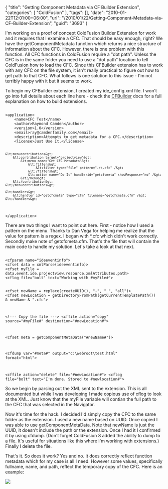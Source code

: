 {
	"title": "Getting Component Metadata via CF Builder Extension",
	"categories": [
		"ColdFusion"
	],
	"tags": [],
	"date": "2010-01-22T12:01:00+06:00",
	"url": "/2010/01/22/Getting-Component-Metadata-via-CF-Builder-Extension",
	"guid": "3693"
}

I'm working on a proof of concept ColdFusion Builder Extension for work and it requires that I examine a CFC. That should be easy enough, right? We have the getComponentMetadata function which returns a nice structure of information about the CFC. However, there is one problem with this function. All CFC functions in ColdFusion require a "dot path". Unless the CFC is in the same folder you need to use a "dot path" location to tell ColdFusion how to load the CFC. Since this CFBuilder extension has to work with any CFC on the file system, it isn't really practical to figure out how to get path to that CFC. What follows is one solution to this issue - I'm not terribly happy with it but it seems to work.
<!--more-->
<p>

To begin my CFBuilder extension, I created my ide_config.xml file. I won't go into full details about each line here - check the <a href="http://help.adobe.com/en_US/ColdFusionBuilder/Using/index.html">CFBuilder</a> docs for a full explanation on how to build extensions.

<p>

<code>
&lt;application&gt; 
    &lt;name&gt;CFC Test&lt;/name&gt; 
    &lt;author&gt;Raymond Camden&lt;/author&gt; 
    &lt;version&gt;1.0&lt;/version&gt; 
    &lt;email&gt;ray@camdenfamily.com&lt;/email&gt; 
    &lt;description&gt;Attempts to get metadata for a CFC.&lt;/description&gt; 
    &lt;license&gt;Just Use It.&lt;/license&gt;
	
	&lt;menucontributions&gt;
		&lt;contribution target="projectview"&gt;
			&lt;menu name="Get CFC Metadata"&gt;
				&lt;filters&gt;
					&lt;filter type="file" pattern=".+\.cfc" /&gt;
				&lt;/filters&gt;
				&lt;action name="Do It" handlerid="getcfcmeta" showResponse="no" /&gt;
			&lt;/menu&gt;
		&lt;/contribution&gt;
	&lt;/menucontributions&gt;

	&lt;handlers&gt;
		&lt;handler id="getcfcmeta" type="cfm" filename="getcfcmeta.cfm" /&gt;
	&lt;/handlers&gt; 
&lt;/application&gt;
</code>

<p>

There are two things I want to point out here. First - notice how I used a pattern on the menu. Thanks to Dan Vega for helping me realize that the value for pattern is a regex. I began with *.cfc which didn't work correctly. Secondly make note of getcfcmeta.cfm. That's the file that will contain the main code to handle my solution. Let's take a look at that next.

<p>

<code>
&lt;cfparam name="ideeventinfo"&gt;
&lt;cfset data = xmlParse(ideeventinfo)&gt;
&lt;cfset myFile = data.event.ide.projectview.resource.xmlAttributes.path&gt;
&lt;cflog file="bolt" text="Working with #myFile#"&gt;

&lt;cfset newName = replace(createUUID(), "-", "_", "all")&gt;
&lt;cfset newLocation = getDirectoryFromPath(getCurrentTemplatePath()) & newName & ".cfc"&gt;

&lt;!--- Copy the file ---&gt;
&lt;cffile action="copy" source="#myFile#" destination="#newLocation#"&gt;

&lt;cfset meta = getComponentMetaData("#newName#")&gt;

&lt;cfdump var="#meta#" output="c:\webroot\test.html" format="html"&gt;

&lt;cffile action="delete" file="#newLocation#"&gt;
&lt;cflog file="bolt" text="I'm done. Stored to #newlocation#"&gt;
</code>

<p>

So we begin by parsing out the XML sent to the extension. This is all documented but while I was developing I made copious use of cflog to look at the XML. Just know that the myFile variable will contian the full path to the CFC that was selected in the Navigator.

<p>

Now it's time for the hack. I decided I'd simply copy the CFC to the same folder as the extension. I used a new name based on UUID. Once copied I was able to use getComponentMetaData. Note that newName is just the UUID, it doesn't include the path or the extension. Once I had it I confirmed it by using cfdump. (Don't forget ColdFusion 8 added the ability to dump to a file. It's useful for situations like this where I'm working with extensions.) Finally I delete the file. 

<p>

That's it. So does it work? Yes and no. It does correctly reflect function metadata which for my case is all I need. However some values, specifically fullname, name, and path, reflect the temporary copy of the CFC. Here is an example:

<p>

<img src="http://www.raymondcamden.com/images/shotcfb.jpg" />

<p>